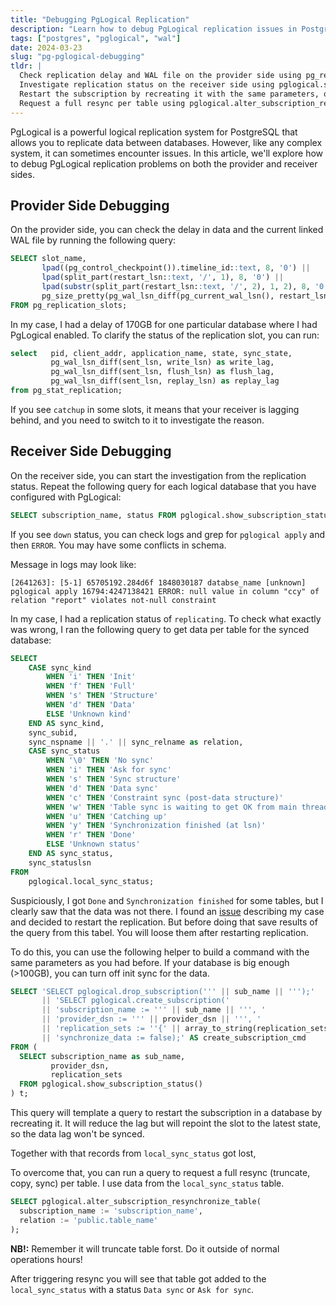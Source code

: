 ```yaml
---
title: "Debugging PgLogical Replication"
description: "Learn how to debug PgLogical replication issues in PostgreSQL, covering both provider and receiver sides."
tags: ["postgres", "pglogical", "wal"]
date: 2024-03-23
slug: "pg-pglogical-debugging"
tldr: |
  Check replication delay and WAL file on the provider side using pg_replication_slots and pg_stat_replication.
  Investigate replication status on the receiver side using pglogical.show_subscription_status() and pglogical.local_sync_status.
  Restart the subscription by recreating it with the same parameters, optionally turning off init sync for large databases.
  Request a full resync per table using pglogical.alter_subscription_resynchronize_table() if needed.
---
```


PgLogical is a powerful logical replication system for PostgreSQL that allows you to replicate data between databases. However, like any complex system, it can sometimes encounter issues. In this article, we'll explore how to debug PgLogical replication problems on both the provider and receiver sides.

## Provider Side Debugging

On the provider side, you can check the delay in data and the current linked WAL file by running the following query:

```sql
SELECT slot_name,
       lpad((pg_control_checkpoint()).timeline_id::text, 8, '0') ||
       lpad(split_part(restart_lsn::text, '/', 1), 8, '0') ||
       lpad(substr(split_part(restart_lsn::text, '/', 2), 1, 2), 8, '0') AS wal_file,
       pg_size_pretty(pg_wal_lsn_diff(pg_current_wal_lsn(), restart_lsn)) AS replication_delay
FROM pg_replication_slots;
```

In my case, I had a delay of 170GB for one particular database where I had PgLogical enabled. To clarify the status of the replication slot, you can run:

```sql
select   pid, client_addr, application_name, state, sync_state,
         pg_wal_lsn_diff(sent_lsn, write_lsn) as write_lag,
         pg_wal_lsn_diff(sent_lsn, flush_lsn) as flush_lag,
         pg_wal_lsn_diff(sent_lsn, replay_lsn) as replay_lag
from pg_stat_replication;
```

If you see `catchup` in some slots, it means that your receiver is lagging behind, and you need to switch to it to investigate the reason.

## Receiver Side Debugging

On the receiver side, you can start the investigation from the replication status. Repeat the following query for each logical database that you have configured with PgLogical:

```sql
SELECT subscription_name, status FROM pglogical.show_subscription_status();
```

If you see `down` status, you can check logs and grep for `pglogical apply` and then `ERROR`. You may have some conflicts in schema.

Message in logs may look like:

```
[2641263]: [5-1] 65705192.284d6f 1848030187 databse_name [unknown] pglogical apply 16794:4247138421 ERROR: null value in column "ccy" of relation "report" violates not-null constraint
```

In my case, I had a replication status of `replicating`. To check what exactly was wrong, I ran the following query to get data per table for the synced database:

```sql
SELECT 
	CASE sync_kind
		WHEN 'i' THEN 'Init'
		WHEN 'f' THEN 'Full'
		WHEN 's' THEN 'Structure'
		WHEN 'd' THEN 'Data'
		ELSE 'Unknown kind'
    END AS sync_kind,
	sync_subid,
	sync_nspname || '.' || sync_relname as relation,
    CASE sync_status
        WHEN '\0' THEN 'No sync'
        WHEN 'i' THEN 'Ask for sync'
        WHEN 's' THEN 'Sync structure'
        WHEN 'd' THEN 'Data sync'
        WHEN 'c' THEN 'Constraint sync (post-data structure)'
        WHEN 'w' THEN 'Table sync is waiting to get OK from main thread'
        WHEN 'u' THEN 'Catching up'
        WHEN 'y' THEN 'Synchronization finished (at lsn)'
        WHEN 'r' THEN 'Done'
        ELSE 'Unknown status'
    END AS sync_status,
	sync_statuslsn
FROM 
    pglogical.local_sync_status;
```

Suspiciously, I got `Done` and `Synchronization finished` for some tables, but I clearly saw that the data was not there. I found an [issue][1] describing my case and decided to restart the replication. But before doing that save results of the query from this tabel. You will loose them after restarting replication.

To do this, you can use the following helper to build a command with the same parameters as you had before. If your database is big enough (>100GB), you can turn off init sync for the data.

```sql
SELECT 'SELECT pglogical.drop_subscription(''' || sub_name || ''');' 
	   || 'SELECT pglogical.create_subscription('
       || 'subscription_name := ''' || sub_name || ''', '
       || 'provider_dsn := ''' || provider_dsn || ''', '
	   || 'replication_sets := ''{' || array_to_string(replication_sets, ',') || '}'', '
       || 'synchronize_data := false);' AS create_subscription_cmd
FROM (
  SELECT subscription_name as sub_name,
         provider_dsn,
		 replication_sets
  FROM pglogical.show_subscription_status()
) t;
```

This query will template a query to restart the subscription in a database by recreating it. It will reduce the lag but will repoint the slot to the latest state, so the data lag won't be synced.

Together with that records from `local_sync_status` got lost, 

To overcome that, you can run a query to request a full resync (truncate, copy, sync) per table. I use data from the `local_sync_status` table.

```sql
SELECT pglogical.alter_subscription_resynchronize_table(
  subscription_name := 'subscription_name',
  relation := 'public.table_name'
);
```

**NB!:** Remember it will truncate table forst. Do it outside of normal operations hours!

After triggering resync you will see that table got added to the `local_sync_status` with a status `Data sync` or `Ask for sync`.

[1]: https://github.com/2ndQuadrant/pglogical/issues/204